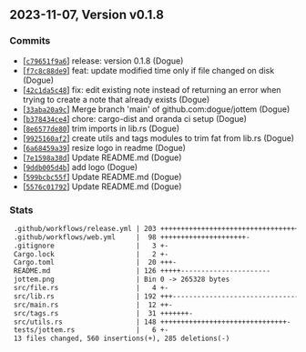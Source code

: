 ## 2023-11-07, Version v0.1.8
### Commits
- [[`c79651f9a6`](https://github.com/dogue/jottem/commit/c79651f9a6482939294fe26cbb58740c0aa3abc6)] release: version 0.1.8 (Dogue)
- [[`f7c8c88de9`](https://github.com/dogue/jottem/commit/f7c8c88de98a2cc24146ce377290c72d592957d5)] feat: update modified time only if file changed on disk (Dogue)
- [[`42c1da5c48`](https://github.com/dogue/jottem/commit/42c1da5c485a6d06322952ce339bcc6798ebab28)] fix: edit existing note instead of returning an error when trying to create a note that already exists (Dogue)
- [[`33aba20a9c`](https://github.com/dogue/jottem/commit/33aba20a9c1e14f779ceb64799b53db59d64bafe)] Merge branch 'main' of github.com:dogue/jottem (Dogue)
- [[`b378434ce4`](https://github.com/dogue/jottem/commit/b378434ce4c815927a3d53917b753a8ebddbb6f4)] chore: cargo-dist and oranda ci setup (Dogue)
- [[`8e6577de80`](https://github.com/dogue/jottem/commit/8e6577de80bcb96623e5f502bd9113fd4b7894ab)] trim imports in lib.rs (Dogue)
- [[`9925160af2`](https://github.com/dogue/jottem/commit/9925160af2bef81d2e2d51912e21766713104f3e)] create utils and tags modules to trim fat from lib.rs (Dogue)
- [[`6a68459a39`](https://github.com/dogue/jottem/commit/6a68459a3935f011c63a085494887654eafddf74)] resize logo in readme (Dogue)
- [[`7e1598a38d`](https://github.com/dogue/jottem/commit/7e1598a38d64c45e98768706956587ee3d69436a)] Update README.md (Dogue)
- [[`9ddb005d4b`](https://github.com/dogue/jottem/commit/9ddb005d4b75cdbed55b1ea352cf4e0f9a6d5103)] add logo (Dogue)
- [[`599bcbc55f`](https://github.com/dogue/jottem/commit/599bcbc55fe06b36da9456466df8aa5abb89551a)] Update README.md (Dogue)
- [[`5576c01792`](https://github.com/dogue/jottem/commit/5576c0179230eb9bf9fd2c1dad7882c0bed6efa8)] Update README.md (Dogue)

### Stats
```diff
 .github/workflows/release.yml | 203 +++++++++++++++++++++++++++++++++++++++++++-
 .github/workflows/web.yml     |  98 +++++++++++++++++++++-
 .gitignore                    |   3 +-
 Cargo.lock                    |   2 +-
 Cargo.toml                    |  20 +++-
 README.md                     | 126 +++++----------------------
 jottem.png                    | Bin 0 -> 265328 bytes
 src/file.rs                   |   4 +-
 src/lib.rs                    | 192 +++--------------------------------------
 src/main.rs                   |  12 ++-
 src/tags.rs                   |  31 +++++++-
 src/utils.rs                  | 148 +++++++++++++++++++++++++++++++-
 tests/jottem.rs               |   6 +-
 13 files changed, 560 insertions(+), 285 deletions(-)
```


